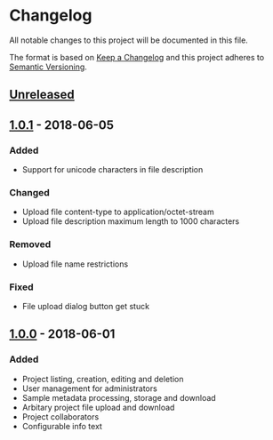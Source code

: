 # Changelog
All notable changes to this project will be documented in this file.

The format is based on [Keep a Changelog](http://keepachangelog.com/)
and this project adheres to [Semantic Versioning](http://semver.org/).

## [Unreleased]

## [1.0.1] - 2018-06-05
### Added
- Support for unicode characters in file description

### Changed
- Upload file content-type to application/octet-stream
- Upload file description maximum length to 1000 characters

### Removed
- Upload file name restrictions

### Fixed
- File upload dialog button get stuck

## [1.0.0] - 2018-06-01
### Added
- Project listing, creation, editing and deletion
- User management for administrators
- Sample metadata processing, storage and download
- Arbitary project file upload and download
- Project collaborators
- Configurable info text


[Unreleased]: https://github.com/solita/metavuo/compare/v1.0.1...HEAD
[1.0.1]: https://github.com/solita/metavuo/compare/v1.0.0...v1.0.1
[1.0.0]: https://github.com/solita/metavuo/compare/db3d565...v1.0.0
